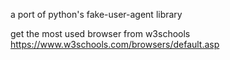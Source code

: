 a port of python's fake-user-agent library


get the most used browser from w3schools
https://www.w3schools.com/browsers/default.asp